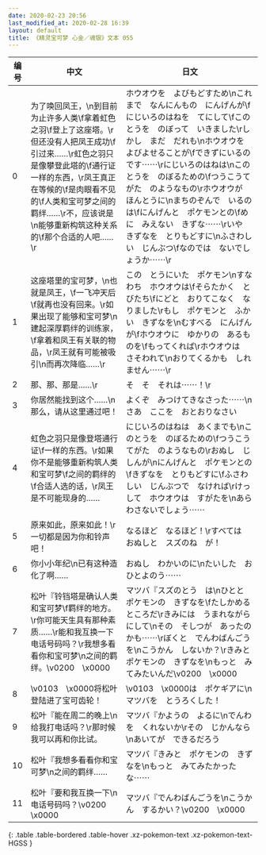 ```yaml
---
date: 2020-02-23 20:56
last_modified_at: 2020-02-28 16:39
layout: default
title: 《精灵宝可梦 心金／魂银》文本 055
---
```

| 编号 | 中文 | 日文 |
| ---- | ---- | ---- |
| 0 | 为了唤回凤王，\n到目前为止许多人类\f拿着虹色之羽\f登上了这座塔。\r但还没有人把凤王成功\f引过来……\r虹色之羽只是像攀登此塔的\f通行证一样的东西，\r凤王真正在等候的\f是肉眼看不见的\f人类和宝可梦之间的羁绊……\r不，应该说是\n能够重新构筑这种关系的\f那个合适的人吧……\r | ホウオウを　よびもどすため\nこれまで　なんにんもの　にんげんが\fにじいろのはねを　てにして\fこのとうを　のぼって　いきました\rしかし　まだ　だれも\nホウオウを　よびよせることが\fできずにいるのです⋯⋯\rにじいろのはねは\nこのとうを　のぼるための\fつうこうてがた　のようなもの\rホウオウが　ほんとうに\nまちのぞんで　いるのは\fにんげんと　ポケモンとの\fめに　みえない　きずな⋯⋯\rいや　きずなを　とりもどすに\nふさわしい　じんぶつ\fなのでは　ないでしょうか⋯⋯\r |
| 1 | 这座塔里的宝可梦，\n也就是凤王，\f一飞冲天后\f就再也没有回来。\r如果出现了能够和宝可梦\n建起深厚羁绊的训练家，\f拿着和凤王有关联的物品，\r凤王就有可能被吸引\n而再次降临……\r | この　とうにいた　ポケモン\nすなわち　ホウオウは\fそらたかく　とびたち\fにどと　おりてこなく　なりました\rもし　ポケモンと　ふかい　きずなを\nむすべる　にんげんが\fホウオウに　ゆかりの　あるものを\fもってくれば\rホウオウは　さそわれて\nおりてくるかも　しれません⋯⋯\r |
| 2 | 那、那、那是……\r | そ　そ　それは⋯⋯！\r |
| 3 | 你居然能找到这个……\n那么，请从这里通过吧！ | よくぞ　みつけてきなさった⋯⋯\nさあ　ここを　おとおりなさい |
| 4 | 虹色之羽只是像登塔通行证\f一样的东西。\r如果你不是能够重新构筑人类和宝可梦\f之间的羁绊的\f合适人选的话，\r凤王是不可能现身的…… | にじいろのはねは　あくまでも\nこのとうを　のぼるための\fつうこうてがた　のようなもの\rおぬし　じしんが\nにんげんと　ポケモンとの\fきずなを　とりもどすに\fふさわしい　じんぶつで　なければ\rけっして　ホウオウは　すがたを\nあらわさないでしょう⋯⋯ |
| 5 | 原来如此，原来如此！\r一切都是因为你和铃声吧！ | なるほど　なるほど！\rすべては　おぬしと　スズのね　が！ |
| 6 | 你小小年纪\n已有这种造化了啊…… | おぬし　わかいのに\nたいした　おひとよのう⋯⋯ |
| 7 | 松叶『铃铛塔是确认人类和宝可梦\f羁绊的地方。\r你可能天生具有那种素质……\r能和我互换一下电话号码吗？\r我想多看看你和宝可梦\n之间的羁绊。\v0200　\x0000 | マツバ『スズのとう　は\nひとと　ポケモンの　きずなを\fたしかめる　ところだ\rきみには　うまれながらにして\nその　そしつが　あったのかも⋯⋯\rぼくと　でんわばんごうを\nこうかん　しないか？\rきみと　ポケモンの　きずなを\nもっと　みてみたいんだ\v0200　\x0000 |
| 8 | \v0103　\x0000将松叶登陆进了宝可齿轮！ | \v0103　\x0000は　ポケギアに\nマツバを　とうろくした！ |
| 9 | 松叶『能在周二的晚上\n给我打电话吗？\r那时候我可以再和你比试。 | マツバ『かようの　よるに\nでんわを　くれないか\rその　じかんなら\nあいてが　できるだろう |
| 10 | 松叶『我想多看看你和宝可梦\n之间的羁绊…… | マツバ『きみと　ポケモンの　きずなを\nもっと　みてみたかったな⋯⋯ |
| 11 | 松叶『要和我互换一下\n电话号码吗？\v0200　\x0000 | マツバ『でんわばんごうを\nこうかん　するかい？\v0200　\x0000 |
{: .table .table-bordered .table-hover .xz-pokemon-text .xz-pokemon-text-HGSS }